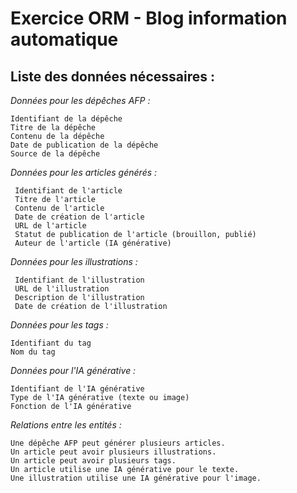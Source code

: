 # Exercice ORM - Blog information automatique

## Liste des données nécessaires :

*Données pour les dépêches AFP :*
 ````
Identifiant de la dépêche
 Titre de la dépêche
 Contenu de la dépêche
 Date de publication de la dépêche
 Source de la dépêche
 ````
*Données pour les articles générés :*
````
 Identifiant de l'article
 Titre de l'article
 Contenu de l'article
 Date de création de l'article
 URL de l'article
 Statut de publication de l'article (brouillon, publié)
 Auteur de l'article (IA générative)
````
*Données pour les illustrations :*
````
 Identifiant de l'illustration
 URL de l'illustration
 Description de l'illustration
 Date de création de l'illustration
````
 *Données pour les tags :*
 ````
 Identifiant du tag
 Nom du tag
 ````
*Données pour l'IA générative :*
````
Identifiant de l'IA générative
Type de l'IA générative (texte ou image)
Fonction de l'IA générative

````
*Relations entre les entités :*
````
Une dépêche AFP peut générer plusieurs articles.
Un article peut avoir plusieurs illustrations.
Un article peut avoir plusieurs tags.
Un article utilise une IA générative pour le texte.
Une illustration utilise une IA générative pour l'image.
````
